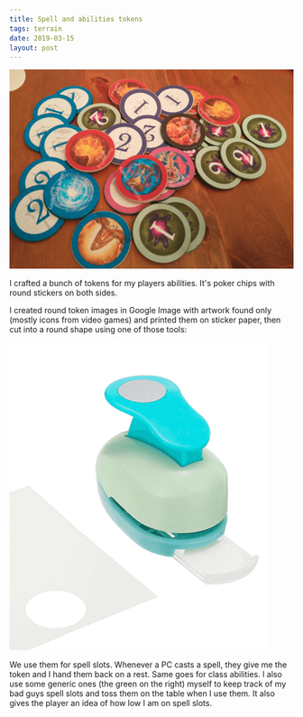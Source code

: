 ```yaml
---
title: Spell and abilities tokens
tags: terrain
date: 2019-03-15
layout: post
---
```


![image-20200722120437243](image-20200722120437243.png)

I crafted a bunch of tokens for my players abilities. It's poker chips with round stickers on both sides.

I created round token images in Google Image with artwork found only (mostly icons from video games) and printed them on sticker paper, then cut into a round shape using one of those tools:

![img](image-removebg-preview.png)

We use them for spell slots. Whenever a PC casts a spell, they give me the token and I hand them back on a rest. Same goes for class abilities. I also use some generic ones (the green on the right) myself to keep track of my bad guys spell slots and toss them on the table when I use them. It also gives the player an idea of how low I am on spell slots.